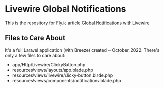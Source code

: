 # Livewire Global Notifications

This is the repository for [Fly.io](https://fly.io) article [Global Notifications with Livewire](https://fly.io/laravel-bytes/global-notifications-with-livewire/)

## Files to Care About

It's a full Laravel application (with Breeze) created ~ October, 2022. There's only a few files to care about:

* app/Http/Livewire/ClickyButton.php
* resources/views/layouts/app.blade.php
* resources/views/livewire/clicky-button.blade.php
* resources/views/components/notifications.blade.php
